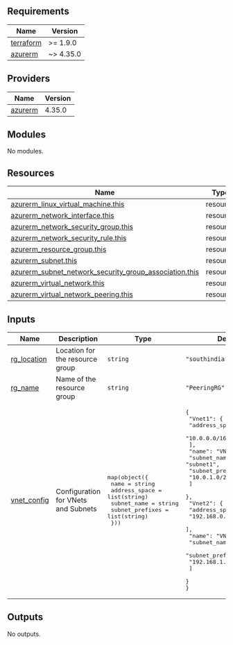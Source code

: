 ## Requirements

| Name | Version |
|------|---------|
| <a name="requirement_terraform"></a> [terraform](#requirement\_terraform) | >= 1.9.0 |
| <a name="requirement_azurerm"></a> [azurerm](#requirement\_azurerm) | ~> 4.35.0 |

## Providers

| Name | Version |
|------|---------|
| <a name="provider_azurerm"></a> [azurerm](#provider\_azurerm) | 4.35.0 |

## Modules

No modules.

## Resources

| Name | Type |
|------|------|
| [azurerm_linux_virtual_machine.this](https://registry.terraform.io/providers/hashicorp/azurerm/latest/docs/resources/linux_virtual_machine) | resource |
| [azurerm_network_interface.this](https://registry.terraform.io/providers/hashicorp/azurerm/latest/docs/resources/network_interface) | resource |
| [azurerm_network_security_group.this](https://registry.terraform.io/providers/hashicorp/azurerm/latest/docs/resources/network_security_group) | resource |
| [azurerm_network_security_rule.this](https://registry.terraform.io/providers/hashicorp/azurerm/latest/docs/resources/network_security_rule) | resource |
| [azurerm_resource_group.this](https://registry.terraform.io/providers/hashicorp/azurerm/latest/docs/resources/resource_group) | resource |
| [azurerm_subnet.this](https://registry.terraform.io/providers/hashicorp/azurerm/latest/docs/resources/subnet) | resource |
| [azurerm_subnet_network_security_group_association.this](https://registry.terraform.io/providers/hashicorp/azurerm/latest/docs/resources/subnet_network_security_group_association) | resource |
| [azurerm_virtual_network.this](https://registry.terraform.io/providers/hashicorp/azurerm/latest/docs/resources/virtual_network) | resource |
| [azurerm_virtual_network_peering.this](https://registry.terraform.io/providers/hashicorp/azurerm/latest/docs/resources/virtual_network_peering) | resource |

## Inputs

| Name | Description | Type | Default | Required |
|------|-------------|------|---------|:--------:|
| <a name="input_rg_location"></a> [rg\_location](#input\_rg\_location) | Location for the resource group | `string` | `"southindia"` | no |
| <a name="input_rg_name"></a> [rg\_name](#input\_rg\_name) | Name of the resource group | `string` | `"PeeringRG"` | no |
| <a name="input_vnet_config"></a> [vnet\_config](#input\_vnet\_config) | Configuration for VNets and Subnets | <pre>map(object({<br/>    name            = string<br/>    address_space   = list(string)<br/>    subnet_name     = string<br/>    subnet_prefixes = list(string)<br/>  }))</pre> | <pre>{<br/>  "Vnet1": {<br/>    "address_space": [<br/>      "10.0.0.0/16"<br/>    ],<br/>    "name": "VNET1",<br/>    "subnet_name": "subnet1",<br/>    "subnet_prefixes": [<br/>      "10.0.1.0/24"<br/>    ]<br/>  },<br/>  "Vnet2": {<br/>    "address_space": [<br/>      "192.168.0.0/16"<br/>    ],<br/>    "name": "VNET2",<br/>    "subnet_name": "subnet2",<br/>    "subnet_prefixes": [<br/>      "192.168.1.0/24"<br/>    ]<br/>  }<br/>}</pre> | no |

## Outputs

No outputs.
